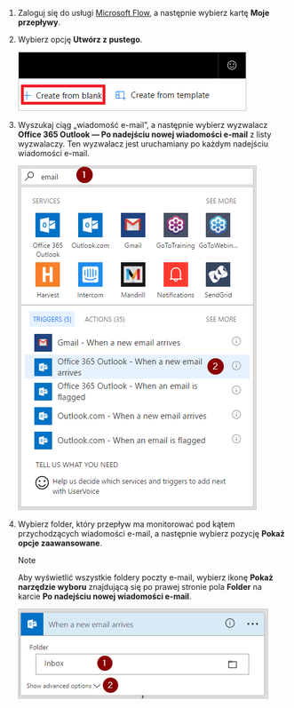 1. Zaloguj się do usługi [Microsoft Flow](https://flow.microsoft.com), a następnie wybierz kartę **Moje przepływy**.
2. Wybierz opcję **Utwórz z pustego**.
   
    ![pusty przepływ](media/email-triggers/email-triggers-create-blank.png)
3. Wyszukaj ciąg „wiadomość e-mail”, a następnie wybierz wyzwalacz **Office 365 Outlook — Po nadejściu nowej wiadomości e-mail** z listy wyzwalaczy. Ten wyzwalacz jest uruchamiany po każdym nadejściu wiadomości e-mail.
   
    ![wyzwalacz poczty e-mail](media/email-triggers/email-triggers-1.png)
4. Wybierz folder, który przepływ ma monitorować pod kątem przychodzących wiadomości e-mail, a następnie wybierz pozycję **Pokaż opcje zaawansowane**.
   
     >[!NOTE]
     > Aby wyświetlić wszystkie foldery poczty e-mail, wybierz ikonę **Pokaż narzędzie wyboru** znajdującą się po prawej stronie pola **Folder** na karcie **Po nadejściu nowej wiadomości e-mail**.
   
    ![właściwości folderu](media/email-triggers/email-triggers-subject-folder.png)

